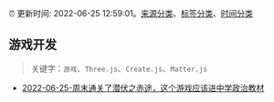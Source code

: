 :alarm_clock: 更新时间: 2022-06-25 12:59:01。[来源分类](../README.md)、[标签分类](../TAGS.md)、[时间分类](../TIMELINE.md)

## 游戏开发


> 关键字：`游戏`、`Three.js`、`Create.js`、`Matter.js`



- [2022-06-25-周末通关了潜伏之赤途，这个游戏应该进中学政治教材](https://www.v2ex.com/t/862157) 